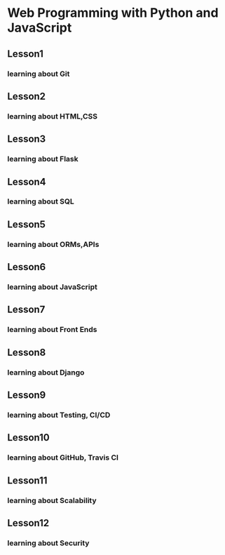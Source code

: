 # Web Programming with Python and JavaScript
<html>
  <h2>Lesson1</h2>
  <h3>learning about Git </h3>
  <h2>Lesson2</h2>
  <h3>learning about HTML,CSS </h3>
  <h2>Lesson3</h2>
  <h3>learning about Flask </h3>
  <h2>Lesson4</h2>
  <h3>learning about SQL </h3>
  <h2>Lesson5</h2>
  <h3>learning about ORMs,APIs </h3>
  <h2>Lesson6</h2>
  <h3>learning about JavaScript </h3>
  <h2>Lesson7</h2>
  <h3>learning about Front Ends</h3>
  <h2>Lesson8</h2>
  <h3>learning about Django</h3>
   <h2>Lesson9</h2>
  <h3>learning about Testing, CI/CD</h3>
    <h2>Lesson10</h2>
  <h3>learning about GitHub, Travis CI</h3>
   <h2>Lesson11</h2>
  <h3>learning about Scalability</h3>
  <h2>Lesson12</h2>
  <h3>learning about Security</h3>
  </html>
  
